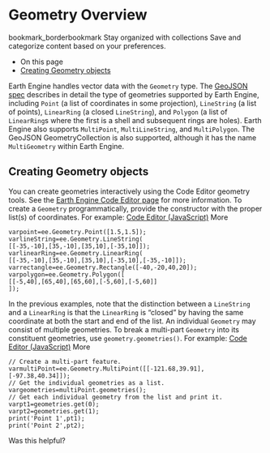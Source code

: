  
#  Geometry Overview 
bookmark_borderbookmark Stay organized with collections  Save and categorize content based on your preferences.
  * On this page
  * [Creating Geometry objects](https://developers.google.com/earth-engine/guides/geometries#creating-geometry-objects)


Earth Engine handles vector data with the `Geometry` type. The [GeoJSON spec](http://geojson.org/geojson-spec.html) describes in detail the type of geometries supported by Earth Engine, including `Point` (a list of coordinates in some projection), `LineString` (a list of points), `LinearRing` (a closed `LineString`), and `Polygon` (a list of `LinearRing`s where the first is a shell and subsequent rings are holes). Earth Engine also supports `MultiPoint`, `MultiLineString`, and `MultiPolygon`. The GeoJSON GeometryCollection is also supported, although it has the name `MultiGeometry` within Earth Engine.
## Creating Geometry objects
You can create geometries interactively using the Code Editor geometry tools. See the [Earth Engine Code Editor page](https://developers.google.com/earth-engine/guides/playground#geometry-tools) for more information. To create a `Geometry` programmatically, provide the constructor with the proper list(s) of coordinates. For example:
[Code Editor (JavaScript)](https://developers.google.com/earth-engine/guides/geometries#code-editor-javascript-sample) More
```
varpoint=ee.Geometry.Point([1.5,1.5]);
varlineString=ee.Geometry.LineString(
[[-35,-10],[35,-10],[35,10],[-35,10]]);
varlinearRing=ee.Geometry.LinearRing(
[[-35,-10],[35,-10],[35,10],[-35,10],[-35,-10]]);
varrectangle=ee.Geometry.Rectangle([-40,-20,40,20]);
varpolygon=ee.Geometry.Polygon([
[[-5,40],[65,40],[65,60],[-5,60],[-5,60]]
]);
```

In the previous examples, note that the distinction between a `LineString` and a `LinearRing` is that the `LinearRing` is “closed” by having the same coordinate at both the start and end of the list.
An individual `Geometry` may consist of multiple geometries. To break a multi-part `Geometry` into its constituent geometries, use `geometry.geometries()`. For example:
[Code Editor (JavaScript)](https://developers.google.com/earth-engine/guides/geometries#code-editor-javascript-sample) More
```
// Create a multi-part feature.
varmultiPoint=ee.Geometry.MultiPoint([[-121.68,39.91],[-97.38,40.34]]);
// Get the individual geometries as a list.
vargeometries=multiPoint.geometries();
// Get each individual geometry from the list and print it.
varpt1=geometries.get(0);
varpt2=geometries.get(1);
print('Point 1',pt1);
print('Point 2',pt2);
```

Was this helpful?
